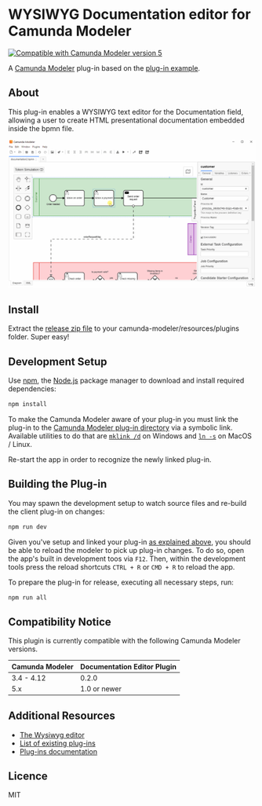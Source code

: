 # WYSIWYG Documentation editor for Camunda Modeler

[![Compatible with Camunda Modeler version 5](https://img.shields.io/badge/Camunda%20Modeler-5.0+-blue.svg)](https://github.com/camunda/camunda-modeler)

A [Camunda Modeler](https://github.com/camunda/camunda-modeler) plug-in based on the [plug-in example](https://github.com/camunda/camunda-modeler-plugin-example).

## About

This plug-in enables a WYSIWYG text editor for the Documentation field, allowing a user to create HTML presentational documentation embedded inside the bpmn file.

![Screencast documentation editor](./docs/screencast.gif)

## Install

Extract the [release zip file](https://github.com/sharedchains/camunda-wysiwyg-documentation/releases/) to your camunda-modeler/resources/plugins folder. Super easy!

## Development Setup

Use [npm](https://www.npmjs.com/), the [Node.js](https://nodejs.org/en/) package manager to download and install required dependencies:

```sh
npm install
```

To make the Camunda Modeler aware of your plug-in you must link the plug-in to the [Camunda Modeler plug-in directory](https://github.com/camunda/camunda-modeler/tree/develop/docs/plugins#plugging-into-the-camunda-modeler) via a symbolic link.
Available utilities to do that are [`mklink /d`](https://docs.microsoft.com/en-us/windows-server/administration/windows-commands/mklink) on Windows and [`ln -s`](https://linux.die.net/man/1/ln) on MacOS / Linux.

Re-start the app in order to recognize the newly linked plug-in.


## Building the Plug-in

You may spawn the development setup to watch source files and re-build the client plug-in on changes:

```sh
npm run dev
```

Given you've setup and linked your plug-in [as explained above](#development-setup), you should be able to reload the modeler to pick up plug-in changes. To do so, open the app's built in development toos via `F12`. Then, within the development tools press the reload shortcuts `CTRL + R` or `CMD + R` to reload the app.


To prepare the plug-in for release, executing all necessary steps, run:

```sh
npm run all
```

## Compatibility Notice

This plugin is currently compatible with the following Camunda Modeler versions.

| Camunda Modeler | Documentation Editor Plugin |
|-----------------|-----------------------------|
| 3.4 - 4.12      | 0.2.0                       |
| 5.x             | 1.0 or newer                |

## Additional Resources

* [The Wysiwyg editor ](https://github.com/jpuri/react-draft-wysiwyg)
* [List of existing plug-ins](https://github.com/camunda/camunda-modeler-plugins)
* [Plug-ins documentation](https://github.com/camunda/camunda-modeler/tree/master/docs/plugins)


## Licence

MIT
